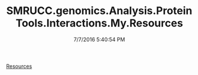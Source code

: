 ﻿---
title: SMRUCC.genomics.Analysis.ProteinTools.Interactions.My.Resources
date: 7/7/2016 5:40:54 PM
---

[Resources](T-SMRUCC.genomics.Analysis.ProteinTools.Interactions.My.Resources.Resources.html)
